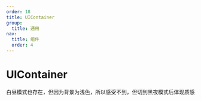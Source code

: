 ```yaml
---
order: 18
title: UIContainer
group:
  title: 通用
nav:
  title: 组件
  order: 4
---
```


# UIContainer

白昼模式也存在，但因为背景为浅色，所以感受不到，但切到黑夜模式后体现质感

<code src="./example/demo2.tsx"></code>
